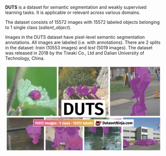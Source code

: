 **DUTS** is a dataset for semantic segmentation and weakly supervised learning tasks. It is applicable or relevant across various domains. 

The dataset consists of 15572 images with 15572 labeled objects belonging to 1 single class (*salient_object*).

Images in the DUTS dataset have pixel-level semantic segmentation annotations. All images are labeled (i.e. with annotations). There are 2 splits in the dataset: *train* (10553 images) and *test* (5019 images). The dataset was released in 2018 by the Tiwaki Co., Ltd and Dalian University of Technology, China.

<img src="https://github.com/dataset-ninja/duts/raw/main/visualizations/poster.png">
